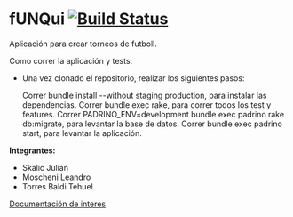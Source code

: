 fUNQui [![Build Status](https://travis-ci.org/fUNQui/fUNQui.svg?branch=master)](https://travis-ci.org/fUNQui/fUNQui)
======

Aplicación para crear torneos de futboll.

Como correr la aplicación y tests:

* Una vez clonado el repositorio, realizar los siguientes pasos:

    Correr bundle install --without staging production, para instalar las dependencias.
    Correr bundle exec rake, para correr todos los test y features.
    Correr PADRINO_ENV=development bundle exec padrino rake db:migrate, para levantar la base de datos.
    Correr bundle exec padrino start, para levantar la aplicación.


**Integrantes:**

*	Skalic Julian
*	Moscheni Leandro
*	Torres Baldi Tehuel

[Documentación de interes](https://github.com/fUNQui/fUNQui/wiki)
